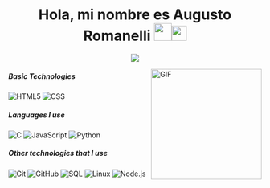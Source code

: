 <h1 align="center">Hola, mi nombre es Augusto Romanelli <img src="https://media.giphy.com/media/hvRJCLFzcasrR4ia7z/giphy.gif" width="35"><img src= "https://media2.giphy.com/media/Lm5hxmmI6ucOQGfjKj/giphy.gif?cid=6c09b952o9xti0m387z597k2xqipch3qmqjydym98oef87ve&rid=giphy.gif&ct=s" width= "30" height= "30"></h1>
<p align="center">
  <a href="https://github.com/DenverCoder1/readme-typing-svg"><img src="https://readme-typing-svg.herokuapp.com?font=Time+New+Roman&color=%23C8BE25&size=25&center=true&vCenter=true&width=600&height=100&lines=Desarrollador+Web;Estudiante+Autodidacta;Lento+es+el+camino+más+rápido"></a>
</p>
<img align="right" alt="GIF" height="220px" src="https://media.giphy.com/media/Ah3zHH7hvsSB2/giphy.gif" />

##### Basic Technologies
![HTML5](https://img.shields.io/badge/-HTML5-000000?style=flat&logo=html5)
![CSS](https://img.shields.io/badge/-CSS-blue?style=flat&logo=css3)

##### Languages I use

![C](https://img.shields.io/badge/-C-000000?style=flat&logo=c)
![JavaScript](https://img.shields.io/badge/-JavaScript-000?style=flat&logo=javascript)
![Python](https://img.shields.io/badge/-Python-000000?style=flat&logo=python)

##### Other technologies that I use

![Git](https://img.shields.io/badge/-Git-222222?style=flat&logo=git&logoColor=F05032)
![GitHub](https://img.shields.io/badge/-GitHub-222222?style=flat&logo=github&logoColor=181717)
![SQL](https://img.shields.io/badge/-SQL-000000?style=flat&logo=postgresql)
![Linux](https://img.shields.io/badge/-Linux-222222?style=flat&logo=linux&logoColor=FCC624)
![Node.js](https://img.shields.io/badge/-Node.js-222222?style=flat&logo=node.js&logoColor=339933)
